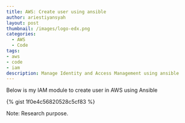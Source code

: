 ```yaml
---
title: AWS: Create user using ansible
author: ariestiyansyah
layout: post
thumbnail: /images/logo-edx.png
categories:
  - AWS
  - Code
tags:
- aws
- code
- iam
description: Manage Identity and Access Management using ansible
---
```


Below is my IAM module to create user in AWS using Ansible


{% gist 1f0e4c56820528c5cf83 %}

Note: Research purpose.